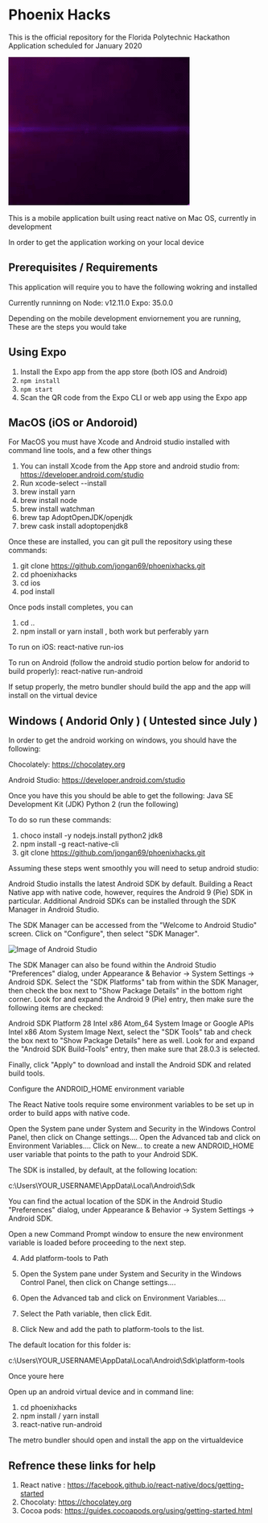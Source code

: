 # Phoenix Hacks
This is the official repository for the Florida Polytechnic Hackathon Application
scheduled for January 2020

![Image of Bootscreen](https://github.com/jongan69/phoenixhacks/blob/master/src/img/2.gif?raw=true)

This is a mobile application built using react native on Mac OS, currently in development

In order to get the application working on your local device

## Prerequisites / Requirements
This application will require you to have the following wokring and installed

Currently runninng on
Node: v12.11.0
Expo: 35.0.0

Depending on the mobile development enviornement you are running, These are the steps you would take

## Using Expo

1. Install the Expo app from the app store (both IOS and Android)
2. `npm install`
3. `npm start`
4. Scan the QR code from the Expo CLI or web app using the Expo app


## MacOS (iOS or Andoroid)

For MacOS you must have Xcode and Android studio installed with command line tools, and a few other things

1. You can install Xcode from the App store and android studio from: https://developer.android.com/studio
2. Run xcode-select --install
3. brew install yarn
4. brew install node
5. brew install watchman
6. brew tap AdoptOpenJDK/openjdk
7. brew cask install adoptopenjdk8

Once these are installed, you can git pull the repository using these commands:

1. git clone https://github.com/jongan69/phoenixhacks.git
2. cd phoenixhacks
3. cd ios
4. pod install

Once pods install completes, you can
1. cd ..
2. npm install or yarn install , both work but perferably yarn

To run on iOS:
react-native run-ios

To run on Android (follow the android studio portion below for andorid to build properly):
react-native run-android

If setup properly, the metro bundler should build the app and the app will install on the virtual device


## Windows ( Andorid Only ) ( Untested since July )

In order to get the android working on windows, you should have the following:

Chocolately:
https://chocolatey.org

Android Studio:
https://developer.android.com/studio

Once you have this you should be able to get the following:
Java SE Development Kit (JDK)
Python 2 (run the following)

To do so run these commands:
1. choco install -y nodejs.install python2 jdk8
2. npm install -g react-native-cli
3. git clone https://github.com/jongan69/phoenixhacks.git

Assuming these steps went smoothly you will need to setup android studio:

Android Studio installs the latest Android SDK by default. Building a React Native app with native code, however, requires the Android 9 (Pie) SDK in particular. Additional Android SDKs can be installed through the SDK Manager in Android Studio.

The SDK Manager can be accessed from the "Welcome to Android Studio" screen. Click on "Configure", then select "SDK Manager".

![Image of Android Studio](https://facebook.github.io/react-native/docs/assets/GettingStartedAndroidStudioWelcomeWindows.png)

The SDK Manager can also be found within the Android Studio "Preferences" dialog,
under Appearance & Behavior → System Settings → Android SDK.
Select the "SDK Platforms" tab from within the SDK Manager, then check the box next to "Show Package Details" in the bottom right corner. Look for and expand the Android 9 (Pie) entry, then make sure the following items are checked:

Android SDK Platform 28
Intel x86 Atom_64 System Image or Google APIs Intel x86 Atom System Image
Next, select the "SDK Tools" tab and check the box next to "Show Package Details" here as well.
Look for and expand the "Android SDK Build-Tools" entry, then make sure that 28.0.3 is selected.

Finally, click "Apply" to download and install the Android SDK and related build tools.

Configure the ANDROID_HOME environment variable

The React Native tools require some environment variables to be set up in order to build apps with native code.

Open the System pane under System and Security in the Windows Control Panel, then click on Change settings....
Open the Advanced tab and click on Environment Variables....
Click on New...
to create a new ANDROID_HOME user variable that points to the path to your Android SDK.

The SDK is installed, by default, at the following location:

c:\Users\YOUR_USERNAME\AppData\Local\Android\Sdk

You can find the actual location of the SDK in the Android Studio "Preferences" dialog,
under Appearance & Behavior → System Settings → Android SDK.

Open a new Command Prompt window to ensure the new environment variable is loaded before proceeding to the next step.

4. Add platform-tools to Path

1. Open the System pane under System and Security in the Windows Control Panel, then click on Change settings....
2. Open the Advanced tab and click on Environment Variables....
3. Select the Path variable, then click Edit.
4. Click New and add the path to platform-tools to the list.

The default location for this folder is:

c:\Users\YOUR_USERNAME\AppData\Local\Android\Sdk\platform-tools


Once youre here

Open up an android virtual device and in command line:

1. cd phoenixhacks
2. npm install / yarn install
3. react-native run-android

The metro bundler should open and install the app on the virtualdevice


## Refrence these links for help
1. React native : https://facebook.github.io/react-native/docs/getting-started
2. Chocolaty: https://chocolatey.org
3. Cocoa pods: https://guides.cocoapods.org/using/getting-started.html

